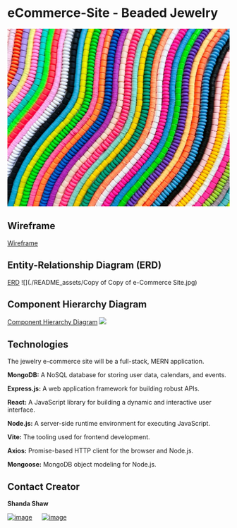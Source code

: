 # eCommerce-Site - Beaded Jewelry
![](./README_assets/All-About-Clay-Beaded-Bracelets-Hero-1-1024x819.jpg)

## Wireframe
<a href = "https://app.diagrams.net/#G1THv-YbN8E5_gIDkXwBbu4hcFI-asPGP-">Wireframe</a>

## Entity-Relationship Diagram (ERD)
<a href = "https://app.diagrams.net/#G12sR5_SzVnqOBcclAwB9JxbeOC4ySpZbi">ERD</a>
![](./README_assets/Copy of Copy of e-Commerce Site.jpg)

## Component Hierarchy Diagram
<a href = "https://app.diagrams.net/#G1YPYlsIeKmRvpO8ynm7FZgtV4EG-Rqylj">Component Hierarchy Diagram</a>
![](./ReadMe_Images/project3ComponentHierarchyDiagram.png)


## Technologies
The jewelry e-commerce site will be a full-stack, MERN application.  

**MongoDB:** A NoSQL database for storing user data, calendars, and events.
  
**Express.js:** A web application framework for building robust APIs.
  
**React:** A JavaScript library for building a dynamic and interactive user interface.
  
**Node.js:** A server-side runtime environment for executing JavaScript.

**Vite:** The tooling used for frontend development.
  
**Axios:** Promise-based HTTP client for the browser and Node.js.
  
**Mongoose:** MongoDB object modeling for Node.js.

## Contact Creator

**Shanda Shaw**<br>

<a href = "https://github.com/srhshaw">![image](https://img.shields.io/badge/GitHub-100000?style=for-the-badge&logo=github&logoColor=white)</a> &emsp;  <a href = "https://www.linkedin.com/in/shandashaw/">![image](https://img.shields.io/badge/LinkedIn-0077B5?style=for-the-badge&logo=linkedin&logoColor=white)</a>
